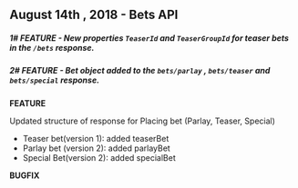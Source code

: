 ## August 14th , 2018 - Bets API 


##### 1# <span>FEATURE</span>  - New properties `TeaserId` and `TeaserGroupId` for teaser bets  in the `/bets` response.

##### 2# <span>FEATURE</span>  - Bet object added to the `bets/parlay` , `bets/teaser`  and `bets/special`  response.


<b>FEATURE</b>

Updated structure of response for Placing bet (Parlay, Teaser, Special)
<ul>
  <li>Teaser bet(version 1): added teaserBet</li>
  <li>Parlay bet (version 2): added parlayBet</li>
  <li>Special Bet(version 2): added specialBet</li>
</ul>
<b>BUGFIX</b>
  

